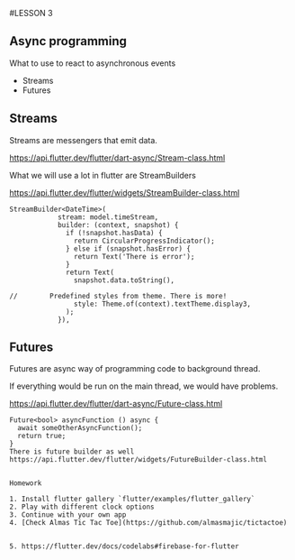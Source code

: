 #LESSON 3

## Async programming

What to use to react to asynchronous events

* Streams
* Futures

## Streams

Streams are messengers that emit data.

https://api.flutter.dev/flutter/dart-async/Stream-class.html

What we will use a lot in flutter are StreamBuilders

https://api.flutter.dev/flutter/widgets/StreamBuilder-class.html

```
StreamBuilder<DateTime>(
            stream: model.timeStream,
            builder: (context, snapshot) {
              if (!snapshot.hasData) {
                return CircularProgressIndicator();
              } else if (snapshot.hasError) {
                return Text('There is error');
              }
              return Text(
                snapshot.data.toString(),

//        Predefined styles from theme. There is more!
                style: Theme.of(context).textTheme.display3,
              );
            }),
```

## Futures

Futures are async way of programming code to background thread.

If everything would be run on the main thread, we would have problems.

https://api.flutter.dev/flutter/dart-async/Future-class.html

```
Future<bool> asyncFunction () async {
  await someOtherAsyncFunction();
  return true;
}
There is future builder as well
https://api.flutter.dev/flutter/widgets/FutureBuilder-class.html


Homework

1. Install flutter gallery `flutter/examples/flutter_gallery`
2. Play with different clock options
3. Continue with your own app
4. [Check Almas Tic Tac Toe](https://github.com/almasmajic/tictactoe)


5. https://flutter.dev/docs/codelabs#firebase-for-flutter